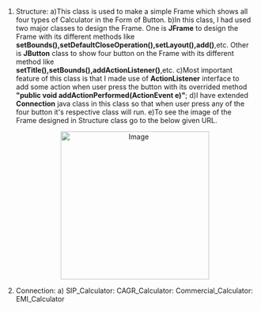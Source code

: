 1. Structure:
   a)This class is used to make a simple Frame which shows all four types of Calculator in the Form of Button.
   b)In this class, I had used two major classes to design the Frame. One is **JFrame** to design the Frame with its different methods like             
     **setBounds(),setDefaultCloseOperation(),setLayout(),add()**,etc. Other is **JButton** class to show four button on the Frame with its different method like    
     **setTitle(),setBounds(),addActionListener()**,etc.
   c)Most important feature of this class is that I made use of **ActionListener** interface to add some action when user press the button with its overrided method **"public       void addActionPerformed(ActionEvent e)"**;
   d)I have extended **Connection** java class in this class so that when user press any of the four button it's respective class will run.
   e)To see the image of the Frame designed in Structure class go to the below given URL.
   <p align="center">
     <img src="https://github.com/user-attachments/assets/9c9aebbd-5a16-4788-b710-7754a8d3f8eb" alt="Image" width="300"/>
   </p>
   
3. Connection:
   a) 
   SIP_Calculator:
   CAGR_Calculator:
   Commercial_Calculator:
   EMI_Calculator
 
